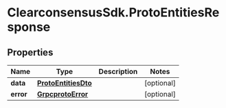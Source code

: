 # ClearconsensusSdk.ProtoEntitiesResponse

## Properties

Name | Type | Description | Notes
------------ | ------------- | ------------- | -------------
**data** | [**ProtoEntitiesDto**](ProtoEntitiesDto.md) |  | [optional] 
**error** | [**GrpcprotoError**](GrpcprotoError.md) |  | [optional] 


